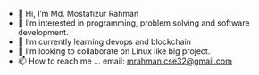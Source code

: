 - 👋 Hi, I’m Md. Mostafizur Rahman
- 👀 I’m interested in programming, problem solving and software development.
- 🌱 I’m currently learning devops and blockchain
- 💞️ I’m looking to collaborate on Linux like big project.
- 📫 How to reach me ... email: mrahman.cse32@gmail.com

<!---
mrahman32/mrahman32 is a ✨ special ✨ repository because its `README.md` (this file) appears on your GitHub profile.
You can click the Preview link to take a look at your changes.
--->
